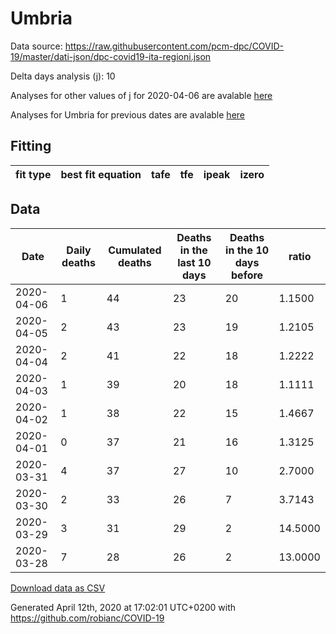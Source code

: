 # Umbria

Data source: https://raw.githubusercontent.com/pcm-dpc/COVID-19/master/dati-json/dpc-covid19-ita-regioni.json

Delta days analysis (j): 10

Analyses for other values of j for 2020-04-06 are avalable [here](../2020-04-06/README.md)

Analyses for Umbria for previous dates are avalable [here](../README.md)

## Fitting 
|fit type|best fit equation|tafe|tfe|ipeak|izero|
|-------|-----|--------|------|---|---|

## Data
|Date|Daily deaths|Cumulated deaths|Deaths in the last 10 days|Deaths in the 10 days before|ratio|
|----|----------|-----------|-------|--------------------|-----|
|2020-04-06|1|44|23|20|1.1500|
|2020-04-05|2|43|23|19|1.2105|
|2020-04-04|2|41|22|18|1.2222|
|2020-04-03|1|39|20|18|1.1111|
|2020-04-02|1|38|22|15|1.4667|
|2020-04-01|0|37|21|16|1.3125|
|2020-03-31|4|37|27|10|2.7000|
|2020-03-30|2|33|26|7|3.7143|
|2020-03-29|3|31|29|2|14.5000|
|2020-03-28|7|28|26|2|13.0000|

[Download data as CSV](COVID-19_umbria_j10_2020-04-06.csv)

Generated April 12th, 2020 at 17:02:01 UTC+0200 with https://github.com/robianc/COVID-19
